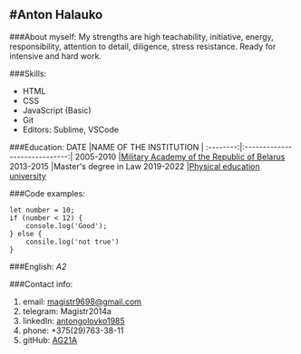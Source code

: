 #Anton Halauko
---
###About myself:
My strengths are high teachability, initiative, energy, responsibility, attention to detail, diligence, stress resistance. Ready for intensive and hard work.


###Skills:
* HTML
* CSS 
* JavaScript (Basic)
* Git
* Editors: Sublime, VSCode

###Education:
DATE      |NAME OF THE INSTITUTION        |
:--------:|:-----------------------------:|
2005-2010 |[Military Academy of the Republic of Belarus](https://varb.mil.by/)
2013-2015 |Master's degree in Law
2019-2022 |[Physical education university](https://www.sportedu.by/)

###Code examples:
```
let number = 10;
if (number < 12) {
	console.log('Good');
} else {
	consile.log('not true')
}
```

###English:
*A2*

###Contact info:
1. email: magistr9698@gmail.com
2. telegram: Magistr2014a
3. linkedIn: [antongolovko1985](www.linkedin.com/in/antongolovko1985) 
4. phone: +375(29)763-38-11
5. gitHub: [AG21A](https://github.com/AG21A) 



